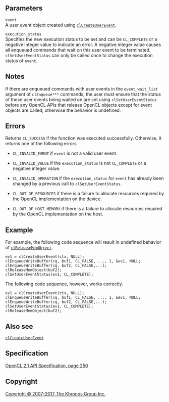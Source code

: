 Parameters
----------

`event`  
A user event object created using
[`clCreateUserEvent`](clCreateUserEvent.html).

`execution_status`  
Specifies the new execution status to be set and can be `CL_COMPLETE` or
a negative integer value to indicate an error. A negative integer value
causes all enqueued commands that wait on this user event to be
terminated. `clSetUserEventStatus` can only be called once to change the
execution status of `event`.

Notes
-----

If there are enqueued commands with user events in the `event_wait_list`
argument of `clEnqueue***` commands, the user must ensure that the
status of these user events being waited on are set using
`clSetUserEventStatus` before any OpenCL APIs that release OpenCL
objects except for event objects are called; otherwise the behavior is
undefined.

Errors
------

Returns `CL_SUCCESS` if the function was executed successfully.
Otherwise, it returns one of the following errors

-   `CL_INVALID_EVENT` if `event` is not a valid user event.

-   `CL_INVALID_VALUE` if the `execution_status` is not `CL_COMPLETE` or
    a negative integer value.

-   `CL_INVALID_OPERATION` if the `execution_status` for `event` has
    already been changed by a previous call to `clSetUserEventStatus`.

-   `CL_OUT_OF_RESOURCES` if there is a failure to allocate resources
    required by the OpenCL implementation on the device.

-   `CL_OUT_OF_HOST_MEMORY` if there is a failure to allocate resources
    required by the OpenCL implementation on the host.

Example
-------

For example, the following code sequence will result in undefined
behavior of [`clReleaseMemObject`](clReleaseMemObject.html).

    ev1 = clCreateUserEvent(ctx, NULL);
    clEnqueueWriteBuffer(cq, buf1, CL_FALSE, ..., 1, &ev1, NULL;
    clEnqueueWriteBuffer(cq, buf2, CL_FALSE,...);
    clReleaseMemObject(buf2);
    clSetUserEventStatus(ev1, CL_COMPLETE);

The following code sequence, however, works correctly.

    ev1 = clCreateUserEvent(ctx, NULL);
    clEnqueueWriteBuffer(cq, buf1, CL_FALSE, ..., 1, &ev1, NULL;
    clEnqueueWriteBuffer(cq, buf2, CL_FALSE,...);
    clSetUserEventStatus(ev1, CL_COMPLETE);
    clReleaseMemObject(buf2);

Also see
--------

[`clCreateUserEvent`](clCreateUserEvent.html)

Specification
-------------

[OpenCL 2.1 API Specification, page
250](https://www.khronos.org/registry/cl/specs/opencl-2.1.pdf#page=250)

Copyright
---------

[Copyright © 2007-2017 The Khronos Group Inc.](copyright.html)
